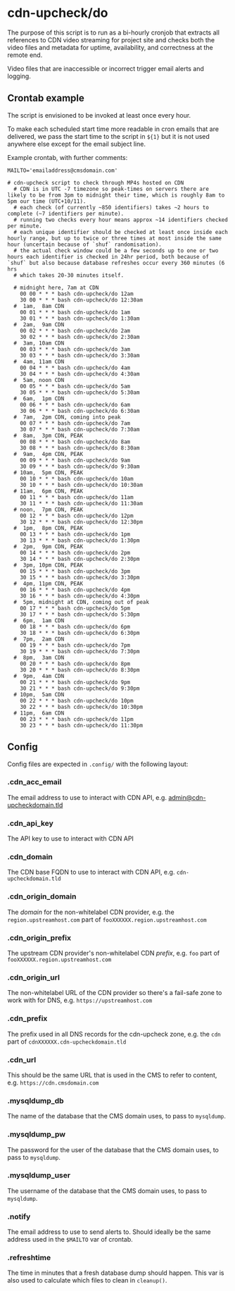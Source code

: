 ﻿# cdn-upcheck/do

The purpose of this script is to run as a bi-hourly cronjob that extracts all references to CDN video streaming for project site and checks both the video files and metadata for uptime, availability, and correctness at the remote end.

Video files that are inaccessible or incorrect trigger email alerts and logging.

## Crontab example

The script is envisioned to be invoked at least once every hour.

To make each scheduled start time more readable in cron emails that are delivered, we pass the start time to the script in `${1}` but it is not used anywhere else except for the email subject line.

Example crontab, with further comments:

```
MAILTO='emailaddress@cmsdomain.com'

# cdn-upcheck script to check through MP4s hosted on CDN
  # CDN is in UTC -7 timezone so peak-times on servers there are likely to be from 3pm to midnight their time, which is roughly 8am to 5pm our time (UTC+10/11).
  # each check (of currently ~850 identifiers) takes ~2 hours to complete (~7 identifiers per minute).
  # running two checks every hour means approx ~14 identifiers checked per minute.
  # each unique identifier should be checked at least once inside each hourly range, but up to twice or three times at most inside the same hour (uncertain because of `shuf` randomisation).
  # the actual check window could be a few seconds up to one or two hours each identifier is checked in 24hr period, both because of `shuf` but also because database refreshes occur every 360 minutes (6 hrs
  # which takes 20-30 minutes itself.

  # midnight here, 7am at CDN
    00 00 * * * bash cdn-upcheck/do 12am
    30 00 * * * bash cdn-upcheck/do 12:30am
  #  1am,  8am CDN
    00 01 * * * bash cdn-upcheck/do 1am
    30 01 * * * bash cdn-upcheck/do 1:30am
  #  2am,  9am CDN
    00 02 * * * bash cdn-upcheck/do 2am
    30 02 * * * bash cdn-upcheck/do 2:30am
  #  3am, 10am CDN
    00 03 * * * bash cdn-upcheck/do 3am
    30 03 * * * bash cdn-upcheck/do 3:30am
  #  4am, 11am CDN
    00 04 * * * bash cdn-upcheck/do 4am
    30 04 * * * bash cdn-upcheck/do 4:30am
  #  5am, noon CDN
    00 05 * * * bash cdn-upcheck/do 5am
    30 05 * * * bash cdn-upcheck/do 5:30am
  #  6am,  1pm CDN
    00 06 * * * bash cdn-upcheck/do 6am
    30 06 * * * bash cdn-upcheck/do 6:30am
  #  7am,  2pm CDN, coming into peak
    00 07 * * * bash cdn-upcheck/do 7am
    30 07 * * * bash cdn-upcheck/do 7:30am
  #  8am,  3pm CDN, PEAK
    00 08 * * * bash cdn-upcheck/do 8am
    30 08 * * * bash cdn-upcheck/do 8:30am
  #  9am,  4pm CDN, PEAK
    00 09 * * * bash cdn-upcheck/do 9am
    30 09 * * * bash cdn-upcheck/do 9:30am
  # 10am,  5pm CDN, PEAK
    00 10 * * * bash cdn-upcheck/do 10am
    30 10 * * * bash cdn-upcheck/do 10:30am
  # 11am,  6pm CDN, PEAK
    00 11 * * * bash cdn-upcheck/do 11am
    30 11 * * * bash cdn-upcheck/do 11:30am
  # noon,  7pm CDN, PEAK
    00 12 * * * bash cdn-upcheck/do 12pm
    30 12 * * * bash cdn-upcheck/do 12:30pm
  #  1pm,  8pm CDN, PEAK
    00 13 * * * bash cdn-upcheck/do 1pm
    30 13 * * * bash cdn-upcheck/do 1:30pm
  #  2pm,  9pm CDN, PEAK
    00 14 * * * bash cdn-upcheck/do 2pm
    30 14 * * * bash cdn-upcheck/do 2:30pm
  #  3pm, 10pm CDN, PEAK
    00 15 * * * bash cdn-upcheck/do 3pm
    30 15 * * * bash cdn-upcheck/do 3:30pm
  #  4pm, 11pm CDN, PEAK
    00 16 * * * bash cdn-upcheck/do 4pm
    30 16 * * * bash cdn-upcheck/do 4:30pm
  #  5pm, midnight at CDN, coming out of peak
    00 17 * * * bash cdn-upcheck/do 5pm
    30 17 * * * bash cdn-upcheck/do 5:30pm
  #  6pm,  1am CDN
    00 18 * * * bash cdn-upcheck/do 6pm
    30 18 * * * bash cdn-upcheck/do 6:30pm
  #  7pm,  2am CDN
    00 19 * * * bash cdn-upcheck/do 7pm
    30 19 * * * bash cdn-upcheck/do 7:30pm
  #  8pm,  3am CDN
    00 20 * * * bash cdn-upcheck/do 8pm
    30 20 * * * bash cdn-upcheck/do 8:30pm
  #  9pm,  4am CDN
    00 21 * * * bash cdn-upcheck/do 9pm
    30 21 * * * bash cdn-upcheck/do 9:30pm
  # 10pm,  5am CDN
    00 22 * * * bash cdn-upcheck/do 10pm
    30 22 * * * bash cdn-upcheck/do 10:30pm
  # 11pm,  6am CDN
    00 23 * * * bash cdn-upcheck/do 11pm
    30 23 * * * bash cdn-upcheck/do 11:30pm
```

## Config

Config files are expected in `.config/` with the following layout:

### .cdn_acc_email
The email address to use to interact with CDN API, e.g. admin@cdn-upcheckdomain.tld

### .cdn_api_key
The API key to use to interact with CDN API

### .cdn_domain
The CDN base FQDN to use to interact with CDN API, e.g. `cdn-upcheckdomain.tld`

### .cdn_origin_domain
The *domain* for the non-whitelabel CDN provider, e.g. the `region.upstreamhost.com` part of `fooXXXXXX.region.upstreamhost.com`

### .cdn_origin_prefix
The upstream CDN provider's non-whitelabel CDN *prefix*, e.g. `foo` part of `fooXXXXXX.region.upstreamhost.com`

### .cdn_origin_url
The non-whitelabel URL of the CDN provider so there's a fail-safe zone to work with for DNS, e.g. `https://upstreamhost.com`

### .cdn_prefix
The prefix used in all DNS records for the cdn-upcheck zone, e.g. the `cdn` part of `cdnXXXXXX.cdn-upcheckdomain.tld`

### .cdn_url
This should be the same URL that is used in the CMS to refer to content, e.g. `https://cdn.cmsdomain.com`

### .mysqldump_db
The name of the database that the CMS domain uses, to pass to `mysqldump`.

### .mysqldump_pw
The password for the user of the database that the CMS domain uses, to pass to `mysqldump`.

### .mysqldump_user
The username of the database that the CMS domain uses, to pass to `mysqldump`.

### .notify
The email address to use to send alerts to. Should ideally be the same address used in the `$MAILTO` var of crontab.

### .refreshtime
The time in minutes that a fresh database dump should happen. This var is also used to calculate which files to clean in `cleanup()`.
